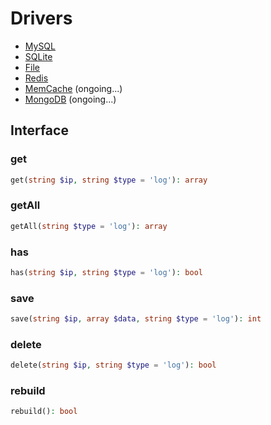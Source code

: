 # Drivers

- [MySQL](https://shieldon.io/en/docs/driver/mysql.html)
- [SQLite](https://shieldon.io/en/docs/driver/sqlite.html)
- [File](https://shieldon.io/en/docs/driver/file.html)
- [Redis](https://shieldon.io/en/docs/driver/redis.html)
- [MemCache](https://shieldon.io/en/docs/driver/memcache.html) (ongoing...)
- [MongoDB](https://shieldon.io/en/docs/driver/mongodb.html) (ongoing...)

## Interface

### get

```php
get(string $ip, string $type = 'log'): array
```

### getAll

```php
getAll(string $type = 'log'): array
```

### has
```php
has(string $ip, string $type = 'log'): bool
```

### save

```php
save(string $ip, array $data, string $type = 'log'): int 
```

### delete
```php
delete(string $ip, string $type = 'log'): bool
```

### rebuild

```php
rebuild(): bool
```